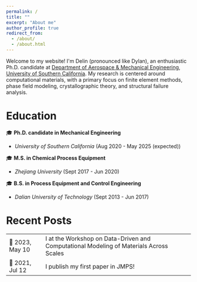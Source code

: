 ```yaml
---
permalink: /
title: ""
excerpt: "About me"
author_profile: true
redirect_from: 
  - /about/
  - /about.html
---
```


Welcome to my website! I'm Delin (pronounced like Dylan), an enthusiastic Ph.D. candidate at [Department of Aerospace & Mechanical Engineering](https://ame.usc.edu/), [University of Southern California](https://www.usc.edu/). My research is centered around computational materials, with a primary focus on finite element methods, phase field modeling, crystallographic theory, and structural failure analysis.

Education
======
&#127891; **Ph.D. candidate in Mechanical Engineering** 
  - *University of Southern California* (Aug 2020 - May 2025 (expected))
    
&#127891; **M.S. in Chemical Process Equipment**
  - *Zhejiang University* (Sept 2017 - Jun 2020)
    
&#127891; **B.S. in Process Equipment and Control Engineering**
  - *Dalian University of Technology* (Sept 2013 - Jun 2017)

Recent Posts
======
<table style="border-collapse: collapse; border: none;">
  <tr>
    <td style="border: none;">&#128226; 2023, May 10</td>
    <td style="border: none;">I at the Workshop on Data-Driven and Computational Modeling of Materials Across Scales</td>
  </tr>
  <tr>
    <td style="border: none;">&#128226; 2021, Jul 12</td>
    <td style="border: none;">I publish my first paper in JMPS!</td>
  </tr>
</table>
